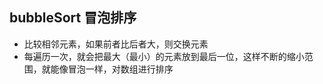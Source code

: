 


## bubbleSort 冒泡排序

* 比较相邻元素，如果前者比后者大，则交换元素
* 每遍历一次，就会把最大（最小）的元素放到最后一位，这样不断的缩小范围，就能像冒泡一样，对数组进行排序


